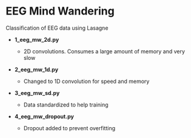 # EEG Mind Wandering

Classification of EEG data using Lasagne

* **1_eeg_mw_2d.py**
  * 2D convolutions. Consumes a large amount of memory and very slow

* **2_eeg_mw_1d.py**
  * Changed to 1D convolution for speed and memory

* **3_eeg_mw_sd.py**
  * Data standardized to help training

* **4_eeg_mw_dropout.py**
  * Dropout added to prevent overfitting
